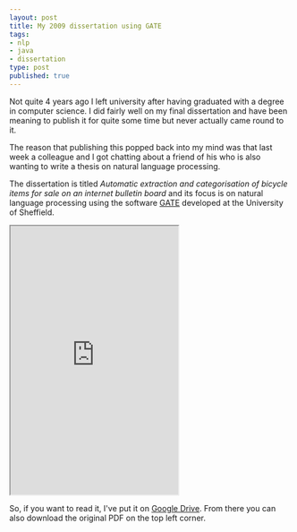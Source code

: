 ```yaml
---
layout: post
title: My 2009 dissertation using GATE
tags:
- nlp
- java
- dissertation
type: post
published: true
---
```


Not quite 4 years ago I left university after having graduated with a degree
in computer science. I did fairly well on my final dissertation and have
been meaning to publish it for quite some time but never actually came round
to it.

The reason that publishing this popped back into my mind was that last week
a colleague and I got chatting about a friend of his who is also wanting to
write a thesis on natural language processing.

The dissertation is titled _Automatic extraction and categorisation of
bicycle items for sale on an internet bulletin board_ and its focus is
on natural language processing using the software [GATE](http://gate.ac.uk/)
developed at the University of Sheffield.

<iframe src="https://docs.google.com/file/d/0B8fpFPFuEud6MExRcGJmVDhBc3M/preview"
        height="480"></iframe>

So, if you want to read it, I've put it on
[Google Drive](https://docs.google.com/file/d/0B8fpFPFuEud6MExRcGJmVDhBc3M/edit).
From there you can also download the original PDF on the top left corner.
